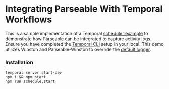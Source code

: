 # Integrating Parseable With Temporal Workflows 

This is a sample implementation of a Temporal [scheduler example](https://github.com/temporalio/samples-typescript/tree/main/schedules) to demonstrate how Parseable can be integrated to capture activity logs. Ensure you have completed the [Temporal CLI](https://learn.temporal.io/getting_started/typescript/dev_environment/) setup in your local. This demo utilizes Winston and Parseable-Winston to override the [default logger](https://docs.temporal.io/develop/typescript/observability#how-to-customize-the-runtimes-logger).

### Installation
    temporal server start-dev
    npm i && npm start
    npm run schedule.start
   